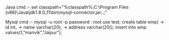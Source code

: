 
Java cmd :-
set classpath="%classpath%;C:\Program Files (x86)\Java\jdk1.8.0_11\bin\mysql-connector.jar;.;"

Mysql cmd :-
mysql -u root -p
password : root
use test;
 create table emp(
    -> id int,
    -> name varchar(20),
    -> address varchar(20));
insert into emp values(1,"manvik","Jaipur");
